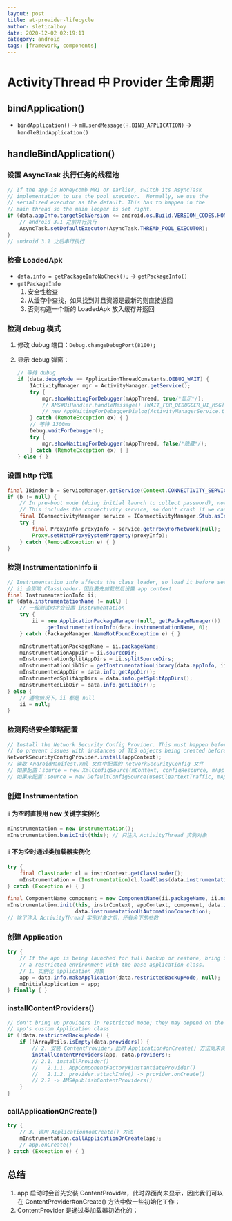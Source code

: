 ```yaml
---
layout: post
title: at-provider-lifecycle
author: sleticalboy
date: 2020-12-02 02:19:11
category: android
tags: [framework, components]
---
```


# ActivityThread 中 Provider 生命周期

## bindApplication()

- `bindApplication()` -> `mH.sendMessage(H.BIND_APPLICATION)` -> `handleBindApplication()`

## handleBindApplication()

### 设置 AsyncTask 执行任务的线程池

```java
// If the app is Honeycomb MR1 or earlier, switch its AsyncTask
// implementation to use the pool executor.  Normally, we use the
// serialized executor as the default. This has to happen in the
// main thread so the main looper is set right.
if (data.appInfo.targetSdkVersion <= android.os.Build.VERSION_CODES.HONEYCOMB_MR1) {
    // android 3.1 之前并行执行
    AsyncTask.setDefaultExecutor(AsyncTask.THREAD_POOL_EXECUTOR);
}
// android 3.1 之后串行执行
```

### 检查 LoadedApk

- `data.info = getPackageInfoNoCheck();` -> `getPackageInfo()`
- `getPackageInfo`
  1. 安全性检查
  2. 从缓存中查找，如果找到并且资源是最新的则直接返回
  3. 否则构造一个新的 LoadedApk 放入缓存并返回

### 检测 debug 模式

1. 修改 dubug 端口：`Debug.changeDebugPort(8100);`

2. 显示 debug 弹窗：

   ```java
   // 等待 dubug
   if (data.debugMode == ApplicationThreadConstants.DEBUG_WAIT) {
       IActivityManager mgr = ActivityManager.getService();
       try {
           mgr.showWaitingForDebugger(mAppThread, true/*显示*/);
           // AMS#UiHandler.handleMessage() [WAIT_FOR_DEBUGGER_UI_MSG]
           // new AppWaitingForDebuggerDialog(ActivityManagerService.this, mUiContext, app).show()
       } catch (RemoteException ex) { }
       // 等待 1300ms
       Debug.waitForDebugger();
       try {
           mgr.showWaitingForDebugger(mAppThread, false/*隐藏*/);
       } catch (RemoteException ex) { }
   } else { }
   ```

### 设置 http 代理

```java
final IBinder b = ServiceManager.getService(Context.CONNECTIVITY_SERVICE);
if (b != null) {
    // In pre-boot mode (doing initial launch to collect password), not all system is up.
    // This includes the connectivity service, so don't crash if we can't get it.
    final IConnectivityManager service = IConnectivityManager.Stub.asInterface(b);
    try {
        final ProxyInfo proxyInfo = service.getProxyForNetwork(null);
        Proxy.setHttpProxySystemProperty(proxyInfo);
    } catch (RemoteException e) { }
}
```

### 检测 InstrumentationInfo ii

```java
// Instrumentation info affects the class loader, so load it before setting up the app context.
// ii 会影响 ClassLoader，因此要先加载然后设置 app context
final InstrumentationInfo ii;
if (data.instrumentationName != null) {
    // 一般测试时才会设置 instrumentation
    try {
        ii = new ApplicationPackageManager(null, getPackageManager())
            .getInstrumentationInfo(data.instrumentationName, 0);
    } catch (PackageManager.NameNotFoundException e) { }

    mInstrumentationPackageName = ii.packageName;
    mInstrumentationAppDir = ii.sourceDir;
    mInstrumentationSplitAppDirs = ii.splitSourceDirs;
    mInstrumentationLibDir = getInstrumentationLibrary(data.appInfo, ii);
    mInstrumentedAppDir = data.info.getAppDir();
    mInstrumentedSplitAppDirs = data.info.getSplitAppDirs();
    mInstrumentedLibDir = data.info.getLibDir();
} else {
    // 通常情况下，ii 都是 null
    ii = null;
}
```

### 检测网络安全策略配置

```java
// Install the Network Security Config Provider. This must happen before the application code is loaded 
// to prevent issues with instances of TLS objects being created before the provider is installed.
NetworkSecurityConfigProvider.install(appContext);
// 读取 AndroidManifest.xml 文件中配置的 networkSecurityConfig 文件
// 如果配置：source = new XmlConfigSource(mContext, configResource, mApplicationInfo);
// 如果未配置：source = new DefaultConfigSource(usesCleartextTraffic, mApplicationInfo);
```

### 创建 Instrumentation

#### ii 为空时直接用 new 关键字实例化

```java
mInstrumentation = new Instrumentation();
mInstrumentation.basicInit(this); // 只注入 ActivityThread 实例对象
```

#### ii 不为空时通过类加载器实例化

```java
try {
    final ClassLoader cl = instrContext.getClassLoader();
    mInstrumentation = (Instrumentation)cl.loadClass(data.instrumentationName.getClassName()).newInstance();
} catch (Exception e) { }

final ComponentName component = new ComponentName(ii.packageName, ii.name);
mInstrumentation.init(this, instrContext, appContext, component, data.instrumentationWatcher,
                      data.instrumentationUiAutomationConnection);
// 除了注入 ActivityThread 实例对象之后，还有余下的参数
```

### 创建 Application

```java
try {
    // If the app is being launched for full backup or restore, bring it up in
    // a restricted environment with the base application class.
    // 1. 实例化 application 对象
    app = data.info.makeApplication(data.restrictedBackupMode, null);
    mInitialApplication = app;
} finally { }
```

### installContentProviders()

```java
// don't bring up providers in restricted mode; they may depend on the
// app's custom Application class
if (!data.restrictedBackupMode) {
    if (!ArrayUtils.isEmpty(data.providers)) {
        // 2. 安装 ContentProvider，此时 Application#onCreate() 方法尚未调用
        installContentProviders(app, data.providers);
        // 2.1. installProvider()
        //   2.1.1. AppComponentFactory#instantiateProvider()
        //   2.1.2. provider.attachInfo() -> provider.onCreate()
        // 2.2 -> AMS#publishContentProviders()
    }
}
```

### callApplicationOnCreate()

```java
try {
    // 3. 调用 Application#onCreate() 方法
    mInstrumentation.callApplicationOnCreate(app);
    // app.onCreate()
} catch (Exception e) { }
```

## 总结

1. app 启动时会首先安装 ContentProvider，此时界面尚未显示，因此我们可以在 ContentProvider#onCreate() 方法中做一些初始化工作；
2. ContentProvider 是通过类加载器初始化的；